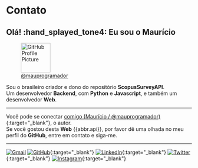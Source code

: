 # Contato

## Olá! :hand_splayed_tone4: Eu sou o **Maurício**

<figure markdown="span">
  <img id="github-avatar" src="{{links.profile}}.png" alt="GitHub Profile Picture" title="@mauprogramador" width="80"/>
  <figcaption><a href="{{links.profile}}" target="_blank" rel="author">@mauprogramador</a></figcaption>
</figure>

Sou o brasileiro criador e dono do repositório **ScopusSurveyAPI**.<br>
Um desenvolvedor **Backend**, com **Python** e **Javascript**, e também um desenvolvedor **Web**.

---

Você pode se conectar [comigo (Maurício / @mauprogramador)]({{links.profile}}){:target="\_blank"}, o autor.<br>
Se você gostou desta **Web** {{abbr.api}}, por favor dê uma olhada no meu perfil do **GitHub**, entre em contato e siga-me.

---

[![Gmail]({{links.shields.gmail}})](mailto:sir.silvabmauricio@gmail.com)
[![GitHub]({{links.shields.github}})]({{links.profile}}){:target="\_blank"}
[![LinkedIn]({{links.shields.linkedin}})](https://www.linkedin.com/in/mauricio-silva-batista-0ba90322b/){:target="\_blank"}
[![Twitter]({{links.shields.twitter}})](https://twitter.com/Maurcio77788085){:target="\_blank"}
[![Instagram]({{links.shields.instagram}})](https://www.instagram.com/mauricio_cap_tl/){:target="\_blank"}
